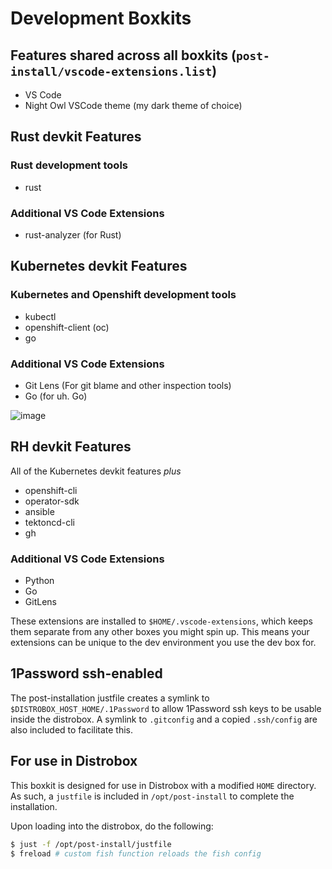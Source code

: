 # Development Boxkits
## Features shared across all boxkits (`post-install/vscode-extensions.list`)
- VS Code
- Night Owl VSCode theme (my dark theme of choice)

## Rust devkit Features
### Rust development tools
- rust

### Additional VS Code Extensions
- rust-analyzer (for Rust)

## Kubernetes devkit Features
### Kubernetes and Openshift development tools
- kubectl
- openshift-client (oc)
- go

### Additional VS Code Extensions
- Git Lens (For git blame and other inspection tools)
- Go (for uh. Go)

![image](https://github.com/user-attachments/assets/29ee97b9-e09f-4ddc-a681-67758f4b13a6)

## RH devkit Features
All of the Kubernetes devkit features *plus*
- openshift-cli
- operator-sdk
- ansible
- tektoncd-cli
- gh

### Additional VS Code Extensions
- Python
- Go
- GitLens

These extensions are installed to `$HOME/.vscode-extensions`, which keeps them separate from any other boxes you might spin up. This means your extensions can be unique to the dev environment you use the dev box for.

## 1Password ssh-enabled
The post-installation justfile creates a symlink to `$DISTROBOX_HOST_HOME/.1Password` to allow 1Password ssh keys to be usable inside the distrobox. A symlink to `.gitconfig` and a copied `.ssh/config` are also included to facilitate this.

## For use in Distrobox
This boxkit is designed for use in Distrobox with a modified `HOME` directory. As such, a `justfile` is included in `/opt/post-install` to complete the installation.

Upon loading into the distrobox, do the following:
```bash
$ just -f /opt/post-install/justfile
$ freload # custom fish function reloads the fish config
```
